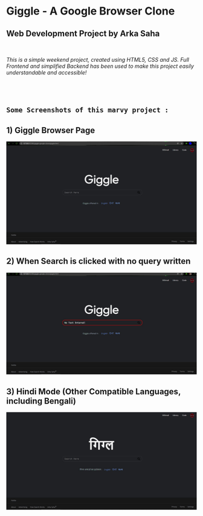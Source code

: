 # Giggle - A Google Browser Clone 
## Web Development Project by Arka Saha

<br>

*This is a simple weekend project, created using HTML5, CSS and JS. Full Frontend and simplified Backend has been used to make this project easily understandable and accessible!*

<br><br>

## ``Some Screenshots of this marvy project :``

## 1) Giggle Browser Page
  <img src="images_for_github/pic1.JPG">
  
## 2) When Search is clicked with no query written
  <img src="images_for_github/pic2.JPG">
  
## 3) Hindi Mode (Other Compatible Languages, including Bengali)
  <img src="images_for_github/pic3.JPG">
